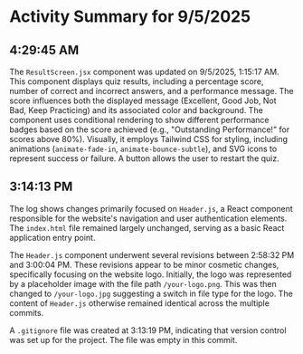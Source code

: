 # Activity Summary for 9/5/2025

## 4:29:45 AM
The `ResultScreen.jsx` component was updated on 9/5/2025, 1:15:17 AM.  This component displays quiz results, including a percentage score, number of correct and incorrect answers, and a performance message. The score influences both the displayed message (Excellent, Good Job, Not Bad, Keep Practicing) and its associated color and background.  The component uses conditional rendering to show different performance badges based on the score achieved (e.g., "Outstanding Performance!" for scores above 80%).  Visually, it employs Tailwind CSS for styling, including animations (`animate-fade-in`, `animate-bounce-subtle`), and SVG icons to represent success or failure.  A button allows the user to restart the quiz.


## 3:14:13 PM
The log shows changes primarily focused on `Header.js`, a React component responsible for the website's navigation and user authentication elements.  The `index.html` file remained largely unchanged, serving as a basic React application entry point.

The `Header.js` component underwent several revisions between 2:58:32 PM and 3:00:04 PM.  These revisions appear to be minor cosmetic changes, specifically focusing on the website logo. Initially, the logo was represented by a placeholder image with the file path `/your-logo.png`. This was then changed to `/your-logo.jpg` suggesting a switch in file type for the logo. The content of `Header.js` otherwise remained identical across the multiple commits.

A `.gitignore` file was created at 3:13:19 PM, indicating that version control was set up for the project.  The file was empty in this commit.
